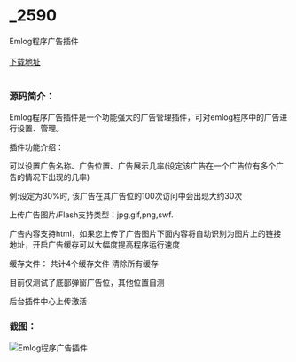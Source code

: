 # _2590
Emlog程序广告插件
<br/></br>
[下载地址](https://www.uuid2.com/2590.html "下载地址")
<br/></br>
<h3>源码简介：</h3>
<p>Emlog程序广告插件是一个功能强大的广告管理插件，可对emlog程序中的广告进行设置、管理。<p>
<p>插件功能介绍：<p>
<p>可以设置广告名称、广告位置、广告展示几率(设定该广告在一个广告位有多个广告的情况下出现的几率)<p>
<p>例:设定为30%时, 该广告在其广告位的100次访问中会出现大约30次<p>
<p>上传广告图片/Flash支持类型：jpg,gif,png,swf.<p>
<p>广告内容支持html，如果您上传了广告图片下面内容将自动识别为图片上的链接地址，开启广告缓存可以大幅度提高程序运行速度<p>
<p>缓存文件： 共计4个缓存文件 清除所有缓存<p>
<p>目前仅测试了底部弹窗广告位，其他位置自测<p>
<p>后台插件中心上传激活<p>
<h3>截图：</h3>
<img src="https://www.uuid2.com/wp-content/uploads/img/202105/1eec8ff560.jpg" alt="Emlog程序广告插件">
